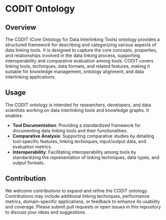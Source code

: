 # CODIT Ontology

## Overview

The CODIT (Core Ontology for Data Interlinking Tools) ontology provides a structured framework for describing and categorizing various aspects of data linking tools. It is designed to capture the core concepts, properties, and relationships involved in the data linking process, supporting interoperability and comparative evaluation among tools. CODIT covers linking tools, techniques, data formats, and related features, making it suitable for knowledge management, ontology alignment, and data interlinking applications.

## Usage

The CODIT ontology is intended for researchers, developers, and data scientists working on data interlinking tools and knowledge graphs. It enables:
- **Tool Documentation**: Providing a standardized framework for documenting data linking tools and their functionalities.
- **Comparative Analysis**: Supporting comparative studies by detailing tool-specific features, linking techniques, input/output data, and evaluation metrics.
- **Interoperability**: Facilitating interoperability among tools by standardizing the representation of linking techniques, data types, and output formats.

## Contribution

We welcome contributions to expand and refine the CODIT ontology. Contributions may include additional linking techniques, performance metrics, domain-specific applications, or feedback to enhance its usability and coverage. Please submit pull requests or open issues in this repository to discuss your ideas and suggestions.

